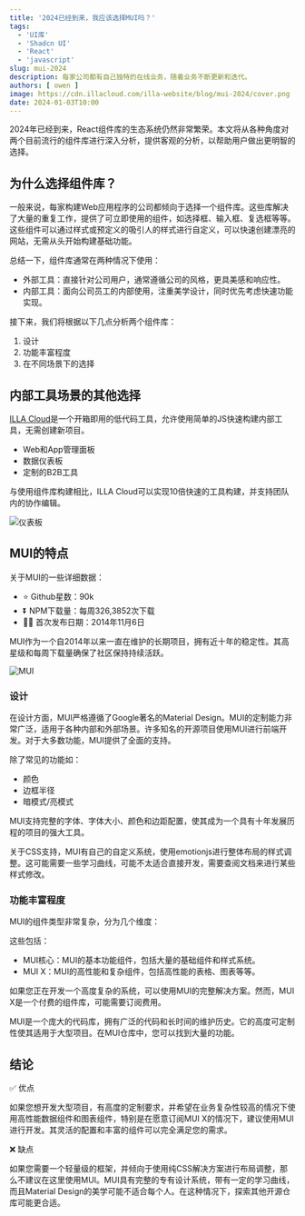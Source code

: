 ```yaml
---
title: '2024已经到来，我应该选择MUI吗？'
tags:
  - 'UI库'
  - 'Shadcn UI'
  - 'React'
  - 'javascript'
slug: mui-2024
description: 每家公司都有自己独特的在线业务，随着业务不断更新和迭代。
authors: [ owen ]
image: https://cdn.illacloud.com/illa-website/blog/mui-2024/cover.png
date: 2024-01-03T10:00
---
```


2024年已经到来，React组件库的生态系统仍然非常繁荣。本文将从各种角度对两个目前流行的组件库进行深入分析，提供客观的分析，以帮助用户做出更明智的选择。

## 为什么选择组件库？

一般来说，每家构建Web应用程序的公司都倾向于选择一个组件库。这些库解决了大量的重复工作，提供了可立即使用的组件，如选择框、输入框、复选框等等。这些组件可以通过样式或预定义的吸引人的样式进行自定义，可以快速创建漂亮的网站，无需从头开始构建基础功能。

总结一下，组件库通常在两种情况下使用：

- 外部工具：直接针对公司用户，通常遵循公司的风格，更具美感和响应性。
- 内部工具：面向公司员工的内部使用，注重美学设计，同时优先考虑快速功能实现。

接下来，我们将根据以下几点分析两个组件库：

1. 设计
2. 功能丰富程度
3. 在不同场景下的选择

## 内部工具场景的其他选择

[ILLA Cloud](https://illacloud.com/)是一个开箱即用的低代码工具，允许使用简单的JS快速构建内部工具，无需创建新项目。

- Web和App管理面板
- 数据仪表板
- 定制的B2B工具

与使用组件库构建相比，ILLA Cloud可以实现10倍快速的工具构建，并支持团队内的协作编辑。

![仪表板](https://cdn.illacloud.com/illa-website/blog/mui-2024/dashboard.png)

## MUI的特点

关于MUI的一些详细数据：

- ⭐ Github星数：90k
- ⏬ NPM下载量：每周326,3852次下载
- 💪🏼 首次发布日期：2014年11月6日

MUI作为一个自2014年以来一直在维护的长期项目，拥有近十年的稳定性。其高星级和每周下载量确保了社区保持持续活跃。

![MUI](https://cdn.illacloud.com/illa-website/blog/mui-2024/mui.png)

### 设计

在设计方面，MUI严格遵循了Google著名的Material Design。MUI的定制能力非常广泛，适用于各种内部和外部场景。许多知名的开源项目使用MUI进行前端开发。对于大多数功能，MUI提供了全面的支持。

除了常见的功能如：

- 颜色
- 边框半径
- 暗模式/亮模式

MUI支持完整的字体、字体大小、颜色和边距配置，使其成为一个具有十年发展历程的项目的强大工具。

关于CSS支持，MUI有自己的自定义系统，使用emotionjs进行整体布局的样式调整。这可能需要一些学习曲线，可能不太适合直接开发，需要查阅文档来进行某些样式修改。

### 功能丰富程度

MUI的组件类型非常复杂，分为几个维度：

这些包括：

- MUI核心：MUI的基本功能组件，包括大量的基础组件和样式系统。
- MUI X：MUI的高性能和复杂组件，包括高性能的表格、图表等等。

如果您正在开发一个高度复杂的系统，可以使用MUI的完整解决方案。然而，MUI X是一个付费的组件库，可能需要订阅费用。

MUI是一个庞大的代码库，拥有广泛的代码和长时间的维护历史。它的高度可定制性使其适用于大型项目。在MUI仓库中，您可以找到大量的功能。

## 结论

✅ 优点

如果您想开发大型项目，有高度的定制要求，并希望在业务复杂性较高的情况下使用高性能数据组件和图表组件，特别是在愿意订阅MUI X的情况下，建议使用MUI进行开发。其灵活的配置和丰富的组件可以完全满足您的需求。

❌ 缺点

如果您需要一个轻量级的框架，并倾向于使用纯CSS解决方案进行布局调整，那么不建议在这里使用MUI。MUI具有完整的专有设计系统，带有一定的学习曲线，而且Material Design的美学可能不适合每个人。在这种情况下，探索其他开源仓库可能更合适。
